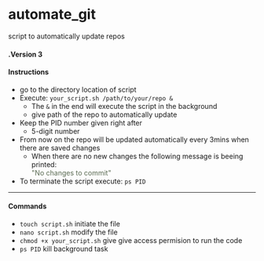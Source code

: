 # automate_git
script to automatically update repos

#### .Version 3
#### Instructions
* go to the directory location of script
* Execute: `your_script.sh /path/to/your/repo &`
    * The `&` in the end will execute the script in the background
    * give path of the repo to automatically update
* Keep the PID number given right after
    * 5-digit number
* From now on the repo will be updated automatically every 3mins when there are saved changes
    * When there are no new changes the following message is beeing printed:\
    <span style="color:#5C6C54">"No changes to commit"</span> 
* To terminate the script execute:  `ps PID`




___


#### Commands
* `touch script.sh`			initiate the file 
* `nano script.sh`				modify the file
* `chmod +x your_script.sh` give   	give access permision to run the code
* `ps PID`					kill background task

